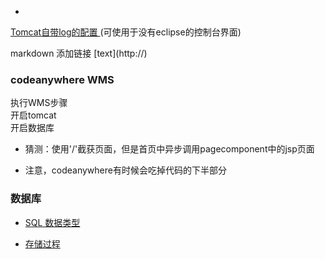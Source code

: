 *
[Tomcat自带log的配置 ](http://huangrongyou.iteye.com/blog/1577508)(可使用于没有eclipse的控制台界面)
 
 markdown 添加链接 \[text](http://)
 
### codeanywhere WMS
执行WMS步骤     
开启tomcat   
开启数据库

* 猜测：使用'/'截获页面，但是首页中异步调用pagecomponent中的jsp页面

* 注意，codeanywhere有时候会吃掉代码的下半部分                                                                                                                                
                                                                  
### 数据库
* [SQL 数据类型](http://www.w3school.com.cn/sql/sql_datatypes.asp)    

* [存储过程](http://www.cnblogs.com/yank/p/4235609.html)
